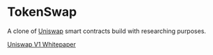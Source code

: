 # TokenSwap

A clone of [Uniswap](https://uniswap.org/) smart contracts build with researching purposes.

[Uniswap V1 Whitepaper](https://hackmd.io/@HaydenAdams/HJ9jLsfTz#%F0%9F%A6%84-Uniswap-Whitepaper)